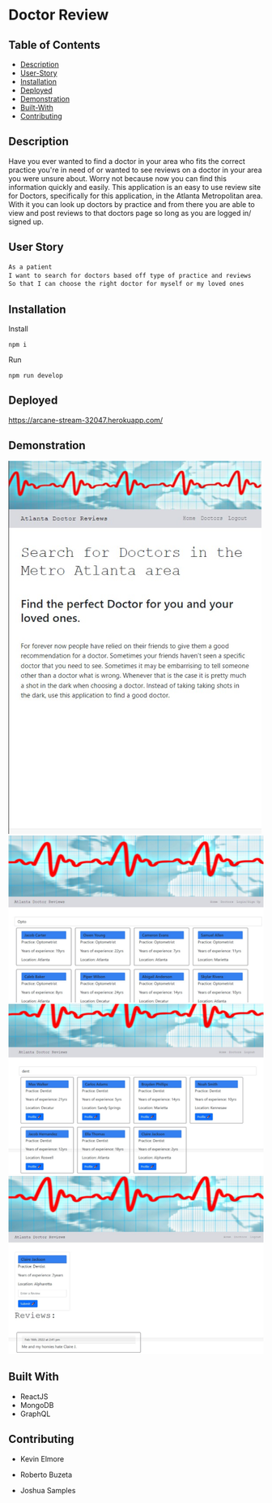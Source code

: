 # Doctor Review

## Table of Contents

- [Description](#description)
- [User-Story](#user-story)
- [Installation](#installation)
- [Deployed](#deployed)
- [Demonstration](#demonstration)
- [Built-With](#built-with)
- [Contributing](#contributing)

## Description

Have you ever wanted to find a doctor in your area who fits the correct practice you're in need of or wanted to see reviews on a doctor in your area you were unsure about. Worry not because now you can find this information quickly and easily. This application is an easy to use review site for Doctors, specifically for this application, in the Atlanta Metropolitan area. With it you can look up doctors by practice and from there you are able to view and post reviews to that doctors page so long as you are logged in/ signed up. 

## User Story
```md
As a patient
I want to search for doctors based off type of practice and reviews
So that I can choose the right doctor for myself or my loved ones
```

## Installation

Install

```
npm i
```

Run

```
npm run develop
```

## Deployed 

https://arcane-stream-32047.herokuapp.com/

## Demonstration

<img width="500" src="./images/Mobilefriendlyhome.jpg">

<br/>

<img width="600" src="./images/Doctorcards.jpg">

<br/>

<img width="600" src="./images/AuthDoctorcards.jpg">

<br/>

<img width="600" src="./images/Doctorreviewcard.jpg">

## Built With

- ReactJS
- MongoDB
- GraphQL

## Contributing

- Kevin Elmore

- Roberto Buzeta

- Joshua Samples